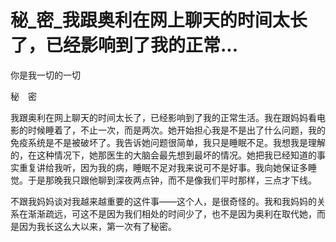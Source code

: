 # 秘_密_我跟奥利在网上聊天的时间太长了，已经影响到了我的正常...

你是我一切的一切

秘　密

我跟奥利在网上聊天的时间太长了，已经影响到了我的正常生活。我在跟妈妈看电影的时候睡着了，不止一次，而是两次。她开始担心我是不是出了什么问题，我的免疫系统是不是被破坏了。我告诉她问题很简单，我只是睡眠不足。我想我是理解的，在这种情况下，她那医生的大脑会最先想到最坏的情况。她把我已经知道的事实重复讲给我听，因为我的病，睡眠不足对我来说可不是好事。我向她保证多睡觉。于是那晚我只跟他聊到深夜两点钟，而不是像我们平时那样，三点才下线。

不跟我妈妈谈对我越来越重要的这件事——这个人，是很奇怪的。我和我妈妈的关系在渐渐疏远，可这不是因为我们相处的时间少了，也不是因为奥利在取代她，而是因为我长这么大以来，第一次有了秘密。